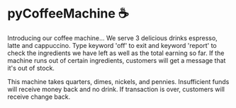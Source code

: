 # pyCoffeeMachine ☕️

Introducing our coffee machine...
We serve 3 delicious drinks espresso, latte and cappuccino. Type keyword 'off' to exit and keyword 'report' to check the ingredients we have left as well as the total earning so far. If the machine runs out of certain ingredients, customers will get a message that it's out of stock.

This machine takes quarters, dimes, nickels, and pennies. Insufficient funds will receive money back and no drink. If transaction is over, customers will receive change back.
